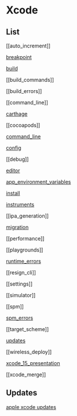 # Xcode


## List

[[auto_increment]]

[breakpoint](/ios/xcode/breakpoint.md)

[build](/ios/xcode/build.md)

[[build_commands]]

[[build_errors]]

[[command_line]]

[carthage](carthage.md)

[[cocoapods]]

[command_line](command_line.md)

[config](/ios/xcode/config.md)

[[debug]]

[editor](/ios/xcode/editor.md)

[app_environment_variables](app_environment_variables.md)

[install](/ios/xcode/install.md)

[instruments](/ios/xcode/instruments.md)

[[ipa_generation]]

[migration](migration.md)

[[performance]]

[[playgrounds]]

[runtime_errors](runtime_errors.md)

[[resign_cli]]

[[settings]]

[[simulator]]

[[spm]]

[spm_errors](spm_errors.md)

[[target_scheme]]

[updates](/ios/xcode/updates.md)

[[wireless_deploy]]

[xcode_15_presentation](/ios/xcode/xcode_15_presentation.md)

[[xcode_merge]]


## Updates

[apple xcode updates](https://developer.apple.com/documentation/updates/xcode)
